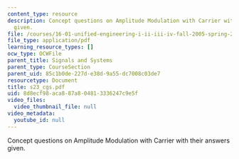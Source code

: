 ```yaml
---
content_type: resource
description: Concept questions on Amplitude Modulation with Carrier with their answers
  given.
file: /courses/16-01-unified-engineering-i-ii-iii-iv-fall-2005-spring-2006/8d8ecf98aca887a804813336247c9e5f_s23_cgs.pdf
file_type: application/pdf
learning_resource_types: []
ocw_type: OCWFile
parent_title: Signals and Systems
parent_type: CourseSection
parent_uid: 85c1b0de-227d-e38d-9a55-dc7008c03de7
resourcetype: Document
title: s23_cgs.pdf
uid: 8d8ecf98-aca8-87a8-0481-3336247c9e5f
video_files:
  video_thumbnail_file: null
video_metadata:
  youtube_id: null
---
```

Concept questions on Amplitude Modulation with Carrier with their answers given.

